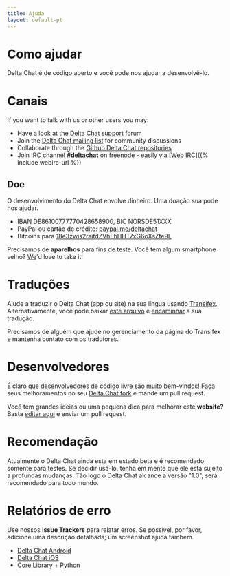 ```yaml
---
title: Ajuda
layout: default-pt
---
```




<!-- GENERATED FILE -- DO NOT EDIT -->



# Como ajudar

Delta Chat é de código aberto e você pode nos ajudar a desenvolvê-lo.


# Canais

If you want to talk with us or other users you may:

- Have a look at the [Delta Chat support forum](https://support.delta.chat)
- Join the [Delta Chat mailing list](https://lists.codespeak.net/postorius/lists/delta.codespeak.net/) for community discussions
- Collaborate through the [Github Delta Chat repositories](https://github.com/deltachat/)
- Join IRC channel **#deltachat** on freenode - easily via [Web IRC]({% include webirc-url %})


## Doe

O desenvolvimento do Delta Chat envolve dinheiro. Uma doação sua pode nos ajudar.

- IBAN DE86100777770428658900, BIC NORSDE51XXX
- PayPal ou cartão de crédito: [paypal.me/deltachat](https://paypal.me/deltachat/20)
- Bitcoins para [18e3zwis2raitdZVhEhHHT7xG6oXsZte9L](bitcoin:18e3zwis2raitdZVhEhHHT7xG6oXsZte9L)

Precisamos de **aparelhos** para fins de teste. Você tem algum smartphone velho?
[We](imprint)'d love to take it!

# Traduções

Ajude a traduzir o Delta Chat (app ou site) na sua língua usando
[Transifex](https://www.transifex.com/delta-chat/public/).
Alternativamente, você pode baixar [este arquivo](https://raw.githubusercontent.com/deltachat/deltachat-android/master/MessengerProj/src/main/res/values/strings.xml) e [encaminhar](imprint) a sua tradução.

Precisamos de alguém que ajude no gerenciamento da página do Transifex e mantenha contato com os tradutores.


# Desenvolvedores

É claro que desenvolvedores de código livre são muito bem-vindos! Faça seus melhoramentos no seu [Delta Chat fork](https://github.com/deltachat/) e mande um pull request.

Você tem grandes ideias ou uma pequena dica para melhorar este **website?** Basta [editar aqui](https://github.com/deltachat/deltachat-pages) e enviar um pull request.

# Recomendação

Atualmente o Delta Chat ainda esta em estado beta e é recomendado somente para testes. Se decidir usá-lo, tenha em mente que ele está sujeito a profundas mudanças. Tão logo o Delta Chat alcance a versão "1.0", será recomendado para todo mundo. 


# Relatórios de erro

Use nossos **Issue Trackers** para relatar erros. Se possível, por favor, adicione uma descrição detalhada; um screenshot ajuda também. 

- [Delta Chat Android](https://github.com/deltachat/deltachat-android/issues)
- [Delta Chat iOS](https://github.com/deltachat/deltachat-ios/issues)
- [Core Library + Python](https://github.com/deltachat/deltachat-core/issues)



